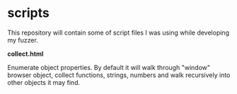 scripts
=======

This repository will contain some of script files I was using while developing
my fuzzer.

**collect.html**

 Enumerate object properties. By default it will walk through "window" browser
 object, collect functions, strings, numbers and walk recursively into other
 objects it may find.
